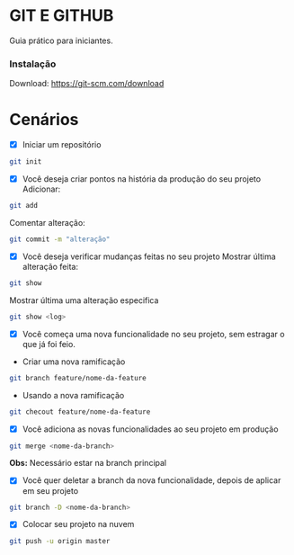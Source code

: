 # GIT E GITHUB

Guia prático para iniciantes.

### Instalação

Download: https://git-scm.com/download

# Cenários

- [X] Iniciar um repositório
```bash
git init
```

- [X] Você deseja criar pontos na história da produção do seu projeto
Adicionar:
```bash
git add 
```
Comentar alteração:
```bash
git commit -m "alteração"
```


- [X] Você deseja verificar mudanças feitas no seu projeto
Mostrar última alteração feita:
```bash
git show
```

Mostrar última uma alteração especifica
```bash
git show <log>
```

- [X] Você começa uma nova funcionalidade no seu projeto, sem estragar o que já foi feio.
- Criar uma nova ramificação
```bash
git branch feature/nome-da-feature
```
- Usando a nova ramificação
```bash
git checout feature/nome-da-feature
```

- [X] Você adiciona as novas funcionalidades ao seu projeto em produção
```bash
git merge <nome-da-branch>
```
**Obs:** Necessário estar na branch principal

- [X] Você quer deletar a branch da nova funcionalidade, depois de aplicar em seu projeto
```bash
git branch -D <nome-da-branch>
```

- [X] Colocar seu projeto na nuvem
```bash
git push -u origin master
```